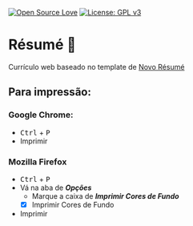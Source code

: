 [![Open Source Love](https://badges.frapsoft.com/os/v2/open-source.png?v=103)](https://github.com/ellerbrock/open-source-badges/)
[![License: GPL v3](https://img.shields.io/badge/License-GPL%20v3-blue.svg)](https://www.gnu.org/licenses/gpl-3.0)

# Résumé :page_facing_up:
Currículo web baseado no template de [Novo Résumé](https://novoresume.com/)

## Para impressão:

### Google Chrome:

- <kbd>Ctrl</kbd> + <kbd>P</kbd>
- Imprimir

### Mozilla Firefox

- <kbd>Ctrl</kbd> + <kbd>P</kbd>
- Vá na aba de ***Opções***
  - Marque a caixa de ***Imprimir Cores de Fundo***
  - [x] Imprimir Cores de Fundo
- Imprimir
